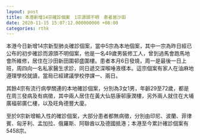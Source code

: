 ```yaml
---
layout: post
title: 本港新增14宗確診個案　1宗源頭不明　患者居沙田
date: 2020-11-15 15:07:12.000000000 +08:00
categories: rthk
---
```


本港今日新增14宗新型肺炎確診個案，當中5宗為本地個案，其中一宗為昨日經已公布的初步確診而源頭不明個案，他是一名49歲男裝修工人，曾到過馬會跑馬地會所維修，居住在沙田新田圍邨盛圍樓。患者本月6日發燒，周一是最後一日上班，周四向一名私家醫生求診，同日遞交深喉唾液樣本。這宗個案有家人在油麻地遵理學校就讀，當局已經建議學校停課一、兩日。

其餘4宗有流行病學關連的本地確診個案，分別為3女1男，年齡29至72歲，都是在周三發病及有病徵，其中兩人居住在黃大仙慈康邨康潤樓，另外兩人就住在大埔廣福邨廣仁樓，以及旺角德豐大廈。

至於9宗新增輸入性的確診個案，大部分患者都無病徵，分別由印尼、波蘭、菲律賓、匈牙利、孟加拉、俄羅斯、阿聯酋以及德國抵港；本港至今累計確診個案有5458宗。

